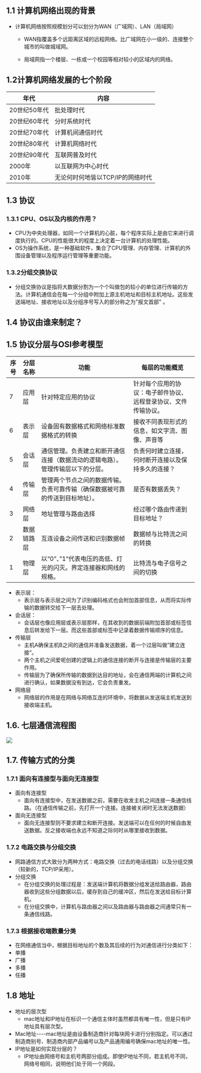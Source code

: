 ## 1.1	计算机网络出现的背景
* 计算机网络按照规模划分可以划分为WAN（广域网）、LAN（局域网）

  * WAN指覆盖多个远距离区域的远程网络。比广域网在小一级的、连接整个城市的叫做城域网。


  * 局域网指一个楼层、一栋或一个校园等相对较小的区域内的网络。

## 1.2计算机网络发展的七个阶段

| 年代       | 内容                  |
| -------- | ------------------- |
| 20世纪50年代 | 批处理时代               |
| 20世纪60年代 | 分时系统时代              |
| 20世纪70年代 | 计算机间通信时代            |
| 20世纪80年代 | 计算机网络时代             |
| 20世纪90年代 | 互联网普及时代             |
| 2000年    | 以互联网为中心时代           |
| 2010年    | 无论何时何地皆以TCP/IP的网络时代 |

## 1.3	协议
### 1.3.1	CPU、OS以及内核的作用？
*	CPU为中央处理器，如同一个计算机的心脏，每个程序实际上是由它来进行调度执行的。CPU的性能很大的程度上决定着一台计算机的处理性能。
  * OS为操作系统，是一种基础软件，集合了CPU管理、内存管理、计算机的外围设备管理以及程序运行管理等重要功能。
### 1.3.2分组交换协议
* 分组交换协议是指将大数据分割为一个个叫做包的较小的单位进行传输的方法。计算机通信会在每一个分组中附加上源主机地址和目标主机地址。这些发送端地址、接收地址以及分组序号写入的部分称之为"报文首部" 。

## 1.4 协议由谁来制定？
## 1.5	协议分层与OSI参考模型

| 序号   | 分层名称  | 功能                                      | 每层的功能概览                         |
| ---- | ----- | --------------------------------------- | ------------------------------- |
| 7    | 应用层   | 针对特定应用的协议                               | 针对每个应用的协议：电子邮件协议、远程登录协议、文件传输协议。 |
| 6    | 表示层   | 设备固有数据格式和网络标准数据格式的转换                    | 接收不同表现形式的信息，如文字流、图像、声音等         |
| 5    | 会话层   | 通信管理。负责建立和断开通信连接（数据流动的逻辑电路）。管理传输层以下的分层。 | 负责何时建立连接，何时断开连接以及保持多久的连接？       |
| 4    | 传输层   | 管理两个节点之间的数据传输。负责可靠传输（确保数据被可靠的传送到目标地址）。  | 是否有数据丢失？                        |
| 3    | 网络层   | 地址管理与路由选择                               | 经过哪个路由传递到目标地址？                  |
| 2    | 数据链路层 | 互连设备之间传送和识别数据帧                          | 数据帧与比特流之间的转换                    |
| 1    | 物理层   | 以“0”、”1“代表电压的高低、灯光的闪灭。界定连接器和网线的规格。      | 比特流与电子信号之间的切换                   |

* 表示层：
  * 表示层与表示层之间为了识别编码格式也会附加首部信息，从而将实际传输的数据转交给下一层去处理。
* 会话层：
  * 会话层也像应用层或表示层那样，在其收到的数据前端附加首部或标签信息后转发给下一层。而这些首部或标签中记录着数据传输顺序的信息。
* 传输层
  * 主机A确保主机B之间的通信并准备发送数据，着一个过层叫做”建立连接“。
  * 两个主机之间爱呢创建的逻辑上的通信连接的断开与连接是传输层的主要作用。
  * 传输层为了确保所传输的数据到达目的地址，会在通信两端的计算机之间进行确认，如果数据没有到达，它会负责重发。
* 网络层
  * 网络层的作用是在网络与网络互连的环境中，将数据从发送端主机发送到接收端主机。

## 1.6.  七层通信流程图

![](https://hbimg.b0.upaiyun.com/70bc69d9403e4b16df09bdba28acfc95d86a918285ef-MkWAFO_fw658)

## 1.7. 传输方式的分类

### 1.7.1 面向有连接型与面向无连接型

* 面向有连接型
  * 面向有连接型中，在发送数据之前，需要在收发主机之间连接一条通信线路。（在通信传输之前，先打开一个连接。连接被关闭时无法发送数据）
* 面向无连接型
  * 面向无连接型则不要求建立和断开连接。发送端可以在任何的时候自由发送数据。反之接收端也永远不知道之际何时从哪里接收到数据。

### 1.7.2 电路交换与分组交换

* 网路通信方式大致分为两种方式：电路交换（过去的电话线路）以及分组交换（较新的，TCP/IP采用）。
* 分组交换
  * 在分组交换的处理过程是：发送端计算机将数据分组发送给路由器，路由器收到这些分组数据以后，缓存到自己的缓冲区，然后在发送给目标计算机。
  * 在分组交换中，计算机与路由器之间以及路由器与路由器之间通常只有一条通信线路。

### 1.7.3 根据接收端数量分类

* 在网络通信当中，根据目标地址的个数及其后续的行为对通信进行分类如下：
* 单播
* 广播
* 多播
* 任播




## 1.8 地址

* 地址的层次型
  * mac地址和IP地址在标识一个通信主体时虽然都具有唯一性，但是只有IP地址具有层次型。
* Mac地址----mac地址是由设备制造商针对每块网卡进行分别指定。可以通过制造商别号、制造商内部产品编号以及产品通用编号确保mac地址的唯一性。
* IP地址是如何实现分层的？
  * IP地址由网络号和主机号两部分组成。即使IP地址不同，若主机号不同，网络号相同，说明他们处于同一个网段。





